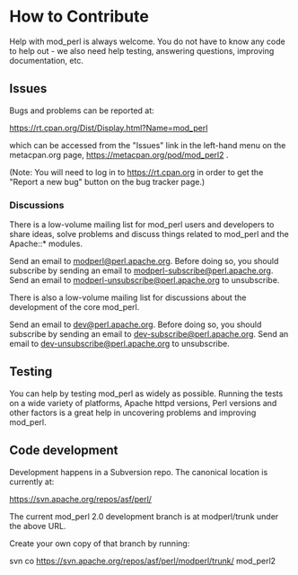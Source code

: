 # How to Contribute

Help with mod_perl is always welcome. You do not have to know any code
to help out - we also need help testing, answering questions, improving
documentation, etc.


## Issues

Bugs and problems can be reported at:

https://rt.cpan.org/Dist/Display.html?Name=mod_perl

which can be accessed from the "Issues" link in the left-hand menu on
the metacpan.org page, https://metacpan.org/pod/mod_perl2 .

(Note: You will need to log in to https://rt.cpan.org in order to get
the "Report a new bug" button on the bug tracker page.)


### Discussions

There is a low-volume mailing list for mod_perl users and developers to
share ideas, solve problems and discuss things related to mod_perl and
the Apache::* modules.

Send an email to <modperl@perl.apache.org>. Before doing so, you should
subscribe by sending an email to <modperl-subscribe@perl.apache.org>.
Send an email to <modperl-unsubscribe@perl.apache.org> to unsubscribe.

There is also a low-volume mailing list for discussions about the
development of the core mod_perl.

Send an email to <dev@perl.apache.org>. Before doing so, you should
subscribe by sending an email to <dev-subscribe@perl.apache.org>.
Send an email to <dev-unsubscribe@perl.apache.org> to unsubscribe.


## Testing

You can help by testing mod_perl as widely as possible. Running the
tests on a wide variety of platforms, Apache httpd versions, Perl
versions and other factors is a great help in uncovering problems and
improving mod_perl.


## Code development

Development happens in a Subversion repo. The canonical location is
currently at:

https://svn.apache.org/repos/asf/perl/

The current mod_perl 2.0 development branch is at modperl/trunk under
the above URL.

Create your own copy of that branch by running:

svn co https://svn.apache.org/repos/asf/perl/modperl/trunk/ mod_perl2
